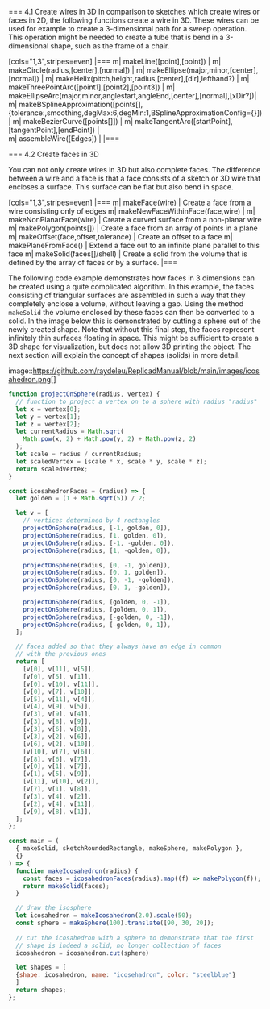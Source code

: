 === 4.1 Create wires in 3D 
In comparison to sketches which create wires or faces in 2D, the following functions create a wire in 3D. These wires can be used for example to create a 3-dimensional path for a sweep operation. This operation might be needed to create a tube that is bend in a 3-dimensional shape, such as the frame of a chair. 

[cols="1,3",stripes=even]
|===
m| makeLine([point],[point])                                                |
m| makeCircle(radius,[center],[normal])                                     |
m| makeEllipse(major,minor,[center],[normal])                               |
m| makeHelix(pitch,height,radius,[center],[dir],lefthand?)                  |
m| makeThreePointArc([point1],[point2],[point3])                            |
m| makeEllipseArc(major,minor,anglestart,angleEnd,[center],[normal],[xDir?])|
m| makeBSplineApproximation([points[],{tolerance:,smoothing,degMax:6,degMin:1,BSplineApproximationConfig={}])                                     |
m| makeBezierCurve([points[]])                                                 |
m| makeTangentArc([startPoint],[tangentPoint],[endPoint])                      |   
m| assembleWire([Edges])                                                        |
|===

=== 4.2 Create faces in 3D

You can not only create wires in 3D but also complete faces. The difference between a wire and a face is that a face consists of a sketch or 3D wire that encloses a surface. This surface can be flat but also bend in space. 

[cols="1,3",stripes=even]
|===
m| makeFace(wire)                           | Create a face from a wire consisting only of edges
m| makeNewFaceWithinFace(face,wire)         |
m| makeNonPlanarFace(wire)                  | Create a curved surface from a non-planar wire
m| makePolygon(points[])                    | Create a face from an array of points in a plane
m| makeOffset(face,offset,tolerance)        | Create an offset to a face
m| makePlaneFromFace()                      | Extend a face out to an infinite plane parallel to this face
m| makeSolid(faces[]/shell)                 | Create a solid from the volume that is defined by the array of faces or by a surface. 
|=== 

The following code example demonstrates how faces in 3 dimensions can be created using a quite complicated algorithm. In this example, the faces consisting of triangular surfaces are assembled in such a way that they completely enclose a volume, without leaving a gap. Using the method `makeSolid` the volume enclosed by these faces can then be converted to a solid. In the image below this is demonstrated by cutting a sphere out of the newly created shape. Note that without this final step, the faces represent infinitely thin surfaces floating in space. This might be sufficient to create a 3D shape for visualization, but does not allow 3D printing the object. The next section will explain the concept of shapes (solids) in more detail. 

image::https://github.com/raydeleu/ReplicadManual/blob/main/images/icosahedron.png[]

``` javascript
function projectOnSphere(radius, vertex) {
  // function to project a vertex on to a sphere with radius "radius"
  let x = vertex[0];
  let y = vertex[1];
  let z = vertex[2];
  let currentRadius = Math.sqrt(
    Math.pow(x, 2) + Math.pow(y, 2) + Math.pow(z, 2)
  );
  let scale = radius / currentRadius;
  let scaledVertex = [scale * x, scale * y, scale * z];
  return scaledVertex;
}

const icosahedronFaces = (radius) => {
  let golden = (1 + Math.sqrt(5)) / 2;

  let v = [
    // vertices determined by 4 rectangles
    projectOnSphere(radius, [-1, golden, 0]),
    projectOnSphere(radius, [1, golden, 0]),
    projectOnSphere(radius, [-1, -golden, 0]),
    projectOnSphere(radius, [1, -golden, 0]),

    projectOnSphere(radius, [0, -1, golden]),
    projectOnSphere(radius, [0, 1, golden]),
    projectOnSphere(radius, [0, -1, -golden]),
    projectOnSphere(radius, [0, 1, -golden]),

    projectOnSphere(radius, [golden, 0, -1]),
    projectOnSphere(radius, [golden, 0, 1]),
    projectOnSphere(radius, [-golden, 0, -1]),
    projectOnSphere(radius, [-golden, 0, 1]),
  ];

  // faces added so that they always have an edge in common
  // with the previous ones
  return [
    [v[0], v[11], v[5]],
    [v[0], v[5], v[1]],
    [v[0], v[10], v[11]],
    [v[0], v[7], v[10]],
    [v[5], v[11], v[4]],
    [v[4], v[9], v[5]],
    [v[3], v[9], v[4]],
    [v[3], v[8], v[9]],
    [v[3], v[6], v[8]],
    [v[3], v[2], v[6]],
    [v[6], v[2], v[10]],
    [v[10], v[7], v[6]],
    [v[8], v[6], v[7]],
    [v[0], v[1], v[7]],
    [v[1], v[5], v[9]],
    [v[11], v[10], v[2]],
    [v[7], v[1], v[8]],
    [v[3], v[4], v[2]],
    [v[2], v[4], v[11]],
    [v[9], v[8], v[1]],
  ];
};

const main = (
  { makeSolid, sketchRoundedRectangle, makeSphere, makePolygon },
  {}
) => {
  function makeIcosahedron(radius) {
    const faces = icosahedronFaces(radius).map((f) => makePolygon(f));
    return makeSolid(faces);
  }

  // draw the isosphere
  let icosahedron = makeIcosahedron(2.0).scale(50);
  const sphere = makeSphere(100).translate([90, 30, 20]);
  
  // cut the icosahedron with a sphere to demonstrate that the first 
  // shape is indeed a solid, no longer collection of faces
  icosahedron = icosahedron.cut(sphere)

  let shapes = [
  {shape: icosahedron, name: "icosehadron", color: "steelblue"}
  ]
  return shapes;
};

```
